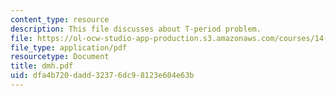 ```yaml
---
content_type: resource
description: This file discusses about T-period problem.
file: https://ol-ocw-studio-app-production.s3.amazonaws.com/courses/14-129-advanced-contract-theory-spring-2005/dfa4b720dadd32376dc98123e604e63b_dmh.pdf
file_type: application/pdf
resourcetype: Document
title: dmh.pdf
uid: dfa4b720-dadd-3237-6dc9-8123e604e63b
---
```


